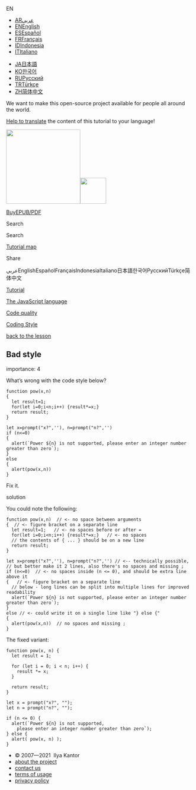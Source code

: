 EN

-   <a href="https://ar.javascript.info/task/style-errors" class="supported-langs__link"><span class="supported-langs__brief">AR</span><span class="supported-langs__title">عربي</span></a>
-   <a href="https://javascript.info/task/style-errors" class="supported-langs__link"><span class="supported-langs__brief">EN</span><span class="supported-langs__title">English</span></a>
-   <a href="https://es.javascript.info/task/style-errors" class="supported-langs__link"><span class="supported-langs__brief">ES</span><span class="supported-langs__title">Español</span></a>
-   <a href="https://fr.javascript.info/task/style-errors" class="supported-langs__link"><span class="supported-langs__brief">FR</span><span class="supported-langs__title">Français</span></a>
-   <a href="https://id.javascript.info/task/style-errors" class="supported-langs__link"><span class="supported-langs__brief">ID</span><span class="supported-langs__title">Indonesia</span></a>
-   <a href="https://it.javascript.info/task/style-errors" class="supported-langs__link"><span class="supported-langs__brief">IT</span><span class="supported-langs__title">Italiano</span></a>

<!-- -->

-   <a href="https://ja.javascript.info/task/style-errors" class="supported-langs__link"><span class="supported-langs__brief">JA</span><span class="supported-langs__title">日本語</span></a>
-   <a href="https://ko.javascript.info/task/style-errors" class="supported-langs__link"><span class="supported-langs__brief">KO</span><span class="supported-langs__title">한국어</span></a>
-   <a href="https://learn.javascript.ru/task/style-errors" class="supported-langs__link"><span class="supported-langs__brief">RU</span><span class="supported-langs__title">Русский</span></a>
-   <a href="https://tr.javascript.info/task/style-errors" class="supported-langs__link"><span class="supported-langs__brief">TR</span><span class="supported-langs__title">Türkçe</span></a>
-   <a href="https://zh.javascript.info/task/style-errors" class="supported-langs__link"><span class="supported-langs__brief">ZH</span><span class="supported-langs__title">简体中文</span></a>

We want to make this open-source project available for people all around the world.

[Help to translate](https://javascript.info/translate) the content of this tutorial to your language!

<a href="/" class="sitetoolbar__link sitetoolbar__link_logo"><img src="/img/sitetoolbar__logo_en.svg" class="sitetoolbar__logo sitetoolbar__logo_normal" role="presentation" width="200" /><img src="/img/sitetoolbar__logo_small_en.svg" class="sitetoolbar__logo sitetoolbar__logo_small" role="presentation" width="70" /></a>

<a href="/ebook" class="buy-book-button"><span class="buy-book-button__extra-text">Buy</span>EPUB/PDF</a>

Search

Search

<a href="/tutorial/map" class="map"><span class="map__text">Tutorial map</span></a>

<span class="share-icons__title">Share</span><a href="https://twitter.com/share?url=https%3A%2F%2Fjavascript.info%2Ftask%2Fstyle-errors" class="share share_tw"></a><a href="https://www.facebook.com/sharer/sharer.php?s=100&amp;p%5Burl%5D=https%3A%2F%2Fjavascript.info%2Ftask%2Fstyle-errors" class="share share_fb"></a>

عربيEnglishEspañolFrançaisIndonesiaItaliano日本語한국어РусскийTürkçe简体中文

<a href="/" class="breadcrumbs__link"><span class="breadcrumbs__hidden-text">Tutorial</span></a>

<a href="/js" class="breadcrumbs__link"><span>The JavaScript language</span></a>

<a href="/code-quality" class="breadcrumbs__link"><span>Code quality</span></a>

<a href="/coding-style" class="breadcrumbs__link"><span>Coding Style</span></a>

<a href="/coding-style" class="task-single__back"><span>back to the lesson</span></a>

## Bad style

<span class="task__importance" title="How important is the task, from 1 to 5">importance: 4</span>

What’s wrong with the code style below?

    function pow(x,n)
    {
      let result=1;
      for(let i=0;i<n;i++) {result*=x;}
      return result;
    }

    let x=prompt("x?",''), n=prompt("n?",'')
    if (n<=0)
    {
      alert(`Power ${n} is not supported, please enter an integer number greater than zero`);
    }
    else
    {
      alert(pow(x,n))
    }

Fix it.

solution

You could note the following:

    function pow(x,n)  // <- no space between arguments
    {  // <- figure bracket on a separate line
      let result=1;   // <- no spaces before or after =
      for(let i=0;i<n;i++) {result*=x;}   // <- no spaces
      // the contents of { ... } should be on a new line
      return result;
    }

    let x=prompt("x?",''), n=prompt("n?",'') // <-- technically possible,
    // but better make it 2 lines, also there's no spaces and missing ;
    if (n<=0)  // <- no spaces inside (n <= 0), and should be extra line above it
    {   // <- figure bracket on a separate line
      // below - long lines can be split into multiple lines for improved readability
      alert(`Power ${n} is not supported, please enter an integer number greater than zero`);
    }
    else // <- could write it on a single line like "} else {"
    {
      alert(pow(x,n))  // no spaces and missing ;
    }

The fixed variant:

    function pow(x, n) {
      let result = 1;

      for (let i = 0; i < n; i++) {
        result *= x;
      }

      return result;
    }

    let x = prompt("x?", "");
    let n = prompt("n?", "");

    if (n <= 0) {
      alert(`Power ${n} is not supported,
        please enter an integer number greater than zero`);
    } else {
      alert( pow(x, n) );
    }

-   © 2007—2021  Ilya Kantor
-   <a href="/about" class="page-footer__link">about the project</a>
-   <a href="/about#contact-us" class="page-footer__link">contact us</a>
-   <a href="/terms" class="page-footer__link">terms of usage</a>
-   <a href="/privacy" class="page-footer__link">privacy policy</a>
